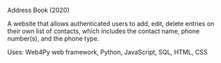 Address Book (2020)

A website that allows authenticated users to add, edit, delete entries on their own list of contacts, which includes the contact name, phone number(s), and the phone type.

Uses: Web4Py web framework, Python, JavaScript, SQL, HTML, CSS